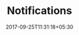 ---
title: "Notifications"
date: 2017-09-25T11:31:18+05:30
layout: notifications
property: "Casa Britona"
url: /notifications/casa-britona/
slug: "casa-britona/"

qcstatus:
 published: true


---
